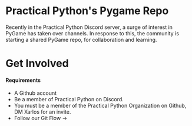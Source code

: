 # Practical Python's Pygame Repo
Recently in the Practical Python Discord server, a surge of interest in PyGame has taken over channels.
In response to this, the community is starting a shared PyGame repo, for collaboration and learning.


# Get Involved
#### Requirements
- A Github account
- Be a member of Practical Python on Discord.
- You must be a member of the Practical Python Organization on Github, DM Xarlos for an invite. 
- Follow our Git Flow -> 